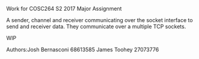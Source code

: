 Work for COSC264 S2 2017 Major Assignment

A sender, channel and receiver communicating over the socket interface to
send and receiver data.
They communicate over a multiple TCP sockets.

WIP

Authors:Josh Bernasconi 68613585
        James Toohey    27073776